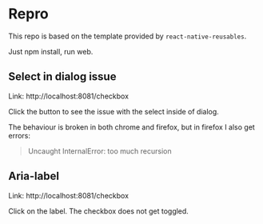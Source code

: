 # Repro

This repo is based on the template provided by `react-native-reusables`.


Just npm install, run web.

## Select in dialog issue

Link: http://localhost:8081/checkbox

Click the button to see the issue with the select inside of dialog.

The behaviour is broken in both chrome and firefox, but in firefox I also get errors:

> Uncaught InternalError: too much recursion

## Aria-label

Link: http://localhost:8081/checkbox

Click on the label. The checkbox does not get toggled.
